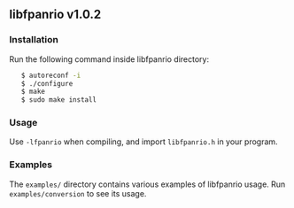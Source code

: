 ## libfpanrio v1.0.2

### Installation

Run the following command inside libfpanrio directory:

```bash
   $ autoreconf -i
   $ ./configure
   $ make
   $ sudo make install
```

### Usage

Use `-lfpanrio` when compiling, and import `libfpanrio.h` in your program.

### Examples

The `examples/` directory contains various examples of libfpanrio usage.
Run `examples/conversion` to see its usage.
